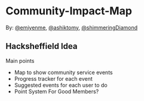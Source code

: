 # Community-Impact-Map
By: [@emiyenme](https://github.com/emiyenme), [@ashiktomy](https://github.com/ashiktomy), [@shimmeringDiamond](https://github.com/shimmeringDiamond)
## Hacksheffield Idea
Main points
- Map to show community service events
- Progress tracker for each event
- Suggested events for each user to do
- Point System For Good Members?
